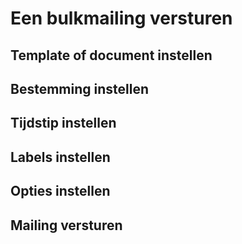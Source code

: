 # Een bulkmailing versturen

## Template of document instellen

## Bestemming instellen

## Tijdstip instellen

## Labels instellen

## Opties instellen

## Mailing versturen
